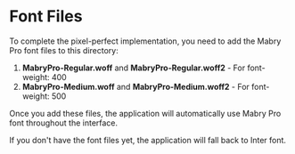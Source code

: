 # Font Files

To complete the pixel-perfect implementation, you need to add the Mabry Pro font files to this directory:

1. **MabryPro-Regular.woff** and **MabryPro-Regular.woff2** - For font-weight: 400
2. **MabryPro-Medium.woff** and **MabryPro-Medium.woff2** - For font-weight: 500

Once you add these files, the application will automatically use Mabry Pro font throughout the interface.

If you don't have the font files yet, the application will fall back to Inter font. 